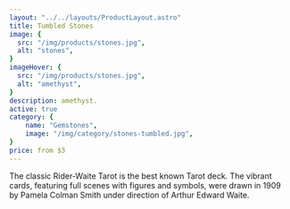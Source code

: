 ```yaml
---
layout: "../../layouts/ProductLayout.astro"
title: Tumbled Stones
image: {
  src: "/img/products/stones.jpg",
  alt: "stones",
}
imageHover: {
  src: "/img/products/stones.jpg",
  alt: "amethyst",
}
description: amethyst.
active: true
category: {
    name: "Gemstones",
    image: "/img/category/stones-tumbled.jpg",
}
price: from $3
---
```


The classic Rider-Waite Tarot is the best known Tarot deck. The vibrant cards, featuring full scenes with figures and symbols, were drawn in 1909 by Pamela Colman Smith under direction of Arthur Edward Waite.

